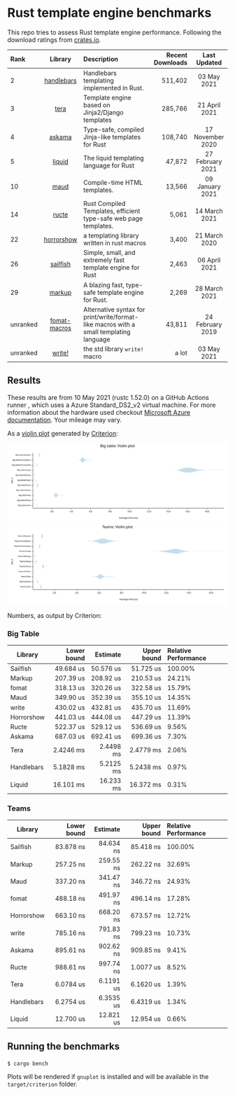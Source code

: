 # Rust template engine benchmarks

This repo tries to assess Rust template engine performance. Following the
download ratings from [crates.io](https://crates.io/categories/template-engine).

| Rank | Library | Description | Recent Downloads | Last Updated |
| :--- | :-----: | :---------- | ---------------: | :----------: |
| 2 | [handlebars](https://github.com/sunng87/handlebars-rust) | Handlebars templating implemented in Rust. | 511,402 | 03 May 2021 |
| 3 | [tera](https://tera.netlify.com/) | Template engine based on Jinja2/Django templates | 285,766 | 21 April 2021 |
| 4 | [askama](https://github.com/djc/askama) | Type-safe, compiled Jinja-like templates for Rust | 108,740 | 17 November 2020 |
| 5 | [liquid](https://github.com/cobalt-org/liquid-rust) | The liquid templating language for Rust | 47,872 | 27 February 2021 |
| 10 | [maud](https://maud.lambda.xyz/) | Compile-time HTML templates. | 13,566 | 09 January 2021 |
| 14 | [ructe](https://github.com/kaj/ructe) | Rust Compiled Templates, efficient type-safe web page templates. | 5,061 | 14 March 2021 |
| 22 | [horrorshow](https://github.com/Stebalien/horrorshow-rs) | a templating library written in rust macros | 3,400 | 21 March 2020 |
| 26 | [sailfish](https://github.com/Kogia-sima/sailfish) | Simple, small, and extremely fast template engine for Rust | 2,463 | 06 April 2021 |
| 29 | [markup](https://github.com/utkarshkukreti/markup.rs) | A blazing fast, type-safe template engine for Rust. | 2,269 | 28 March 2021 |
| unranked | [fomat-macros](https://github.com/krdln/fomat-macros) | Alternative syntax for print/write/format-like macros with a small templating language | 43,811 | 24 February 2019 |
| unranked | [write!](https://doc.rust-lang.org/std/macro.write.html) | the std library `write!` macro | a lot | 03 May 2021 |
## Results

These results are from 10 May 2021 (rustc 1.52.0) on a GitHub Actions runner , which uses a Azure Standard_DS2_v2 virtual machine. 
For more information about the hardware used checkout [Microsoft Azure documentation](https://docs.microsoft.com/en-us/azure/virtual-machines/dv2-dsv2-series#dsv2-series).
Your mileage may vary.

As a [violin plot](https://en.wikipedia.org/wiki/Violin_plot) generated by [Criterion](https://japaric.github.io/criterion.rs/):

![Big table violin plot](big-table.svg)
![Teams violin plot](teams.svg)

Numbers, as output by Criterion:

### Big Table

| Library | Lower bound | Estimate | Upper bound | Relative Performance |
| ------- | ----------: | -------: | ----------: | :------------------- |
| Sailfish | 49.684 us | 50.576 us | 51.725 us | 100.00% |
| Markup | 207.39 us | 208.92 us | 210.53 us | 24.21% |
| fomat | 318.13 us | 320.26 us | 322.58 us | 15.79% |
| Maud | 349.90 us | 352.39 us | 355.10 us | 14.35% |
| write | 430.02 us | 432.81 us | 435.70 us | 11.69% |
| Horrorshow | 441.03 us | 444.08 us | 447.29 us | 11.39% |
| Ructe | 522.37 us | 529.12 us | 536.69 us | 9.56% |
| Askama | 687.03 us | 692.41 us | 699.36 us | 7.30% |
| Tera | 2.4246 ms | 2.4498 ms | 2.4779 ms | 2.06% |
| Handlebars | 5.1828 ms | 5.2125 ms | 5.2438 ms | 0.97% |
| Liquid | 16.101 ms | 16.233 ms | 16.372 ms | 0.31% |
 
### Teams

| Library | Lower bound | Estimate | Upper bound | Relative Performance |
| ------- | ----------: | -------: | ----------: | :------------------- |
| Sailfish | 83.878 ns | 84.634 ns | 85.418 ns | 100.00% |
| Markup | 257.25 ns | 259.55 ns | 262.22 ns | 32.69% |
| Maud | 337.20 ns | 341.47 ns | 346.72 ns | 24.93% |
| fomat | 488.18 ns | 491.97 ns | 496.14 ns | 17.28% |
| Horrorshow | 663.10 ns | 668.20 ns | 673.57 ns | 12.72% |
| write | 785.16 ns | 791.83 ns | 799.23 ns | 10.73% |
| Askama | 895.61 ns | 902.62 ns | 909.85 ns | 9.41% |
| Ructe | 988.61 ns | 997.74 ns | 1.0077 us | 8.52% |
| Tera | 6.0784 us | 6.1191 us | 6.1620 us | 1.39% |
| Handlebars | 6.2754 us | 6.3535 us | 6.4319 us | 1.34% |
| Liquid | 12.700 us | 12.821 us | 12.954 us | 0.66% |
 
## Running the benchmarks

```bash
$ cargo bench
```

Plots will be rendered if `gnuplot` is installed and will be available in the `target/criterion` folder.

